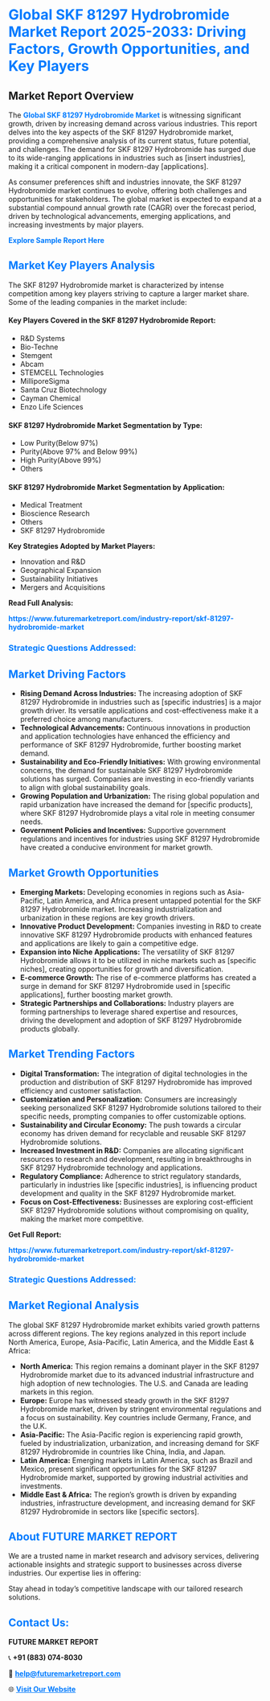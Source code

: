 <h1 style="color: #007BFF;">Global SKF 81297 Hydrobromide Market Report 2025-2033: Driving Factors, Growth Opportunities, and Key Players</h1>

<section id="overview">
<h2>Market Report Overview</h2>
<p>The <a href="https://www.futuremarketreport.com/industry-report/skf-81297-hydrobromide-market" style="color: #007BFF; text-decoration: none;"><strong>Global SKF 81297 Hydrobromide Market</strong></a> is witnessing significant growth, driven by increasing demand across various industries. This report delves into the key aspects of the SKF 81297 Hydrobromide market, providing a comprehensive analysis of its current status, future potential, and challenges. The demand for SKF 81297 Hydrobromide has surged due to its wide-ranging applications in industries such as [insert industries], making it a critical component in modern-day [applications].</p>
<p>As consumer preferences shift and industries innovate, the SKF 81297 Hydrobromide market continues to evolve, offering both challenges and opportunities for stakeholders. The global market is expected to expand at a substantial compound annual growth rate (CAGR) over the forecast period, driven by technological advancements, emerging applications, and increasing investments by major players.</p>
</section>

<section id="overview">
<p><a href="https://www.futuremarketreport.com/request-sample/reportId=123277" style="color: #007BFF; text-decoration: none;"><strong>Explore Sample Report Here</strong></a></p>
</section>

<section id="key-players">
<h2 style="color: #007BFF;">Market Key Players Analysis</h2>
<p>The SKF 81297 Hydrobromide market is characterized by intense competition among key players striving to capture a larger market share. Some of the leading companies in the market include:</p>
<h4>Key Players Covered in the SKF 81297 Hydrobromide Report:</h4>
<ul><li>R&amp;D Systems</li><li>Bio-Techne</li><li>Stemgent</li><li>Abcam</li><li>STEMCELL Technologies</li><li>MilliporeSigma</li><li>Santa Cruz Biotechnology</li><li>Cayman Chemical</li><li>Enzo Life Sciences</li></ul>
<h4>SKF 81297 Hydrobromide Market Segmentation by Type:</h4>
<ul><li>Low Purity(Below 97%)</li><li>Purity(Above 97% and Below 99%)</li><li>High Purity(Above 99%)</li><li>Others</li></ul>

<h4>SKF 81297 Hydrobromide Market Segmentation by Application:</h4>
<ul><li>Medical Treatment</li><li>Bioscience Research</li><li>Others</li><li>SKF 81297 Hydrobromide</li></ul>
<p><strong>Key Strategies Adopted by Market Players:</strong></p>
<ul>
<li>Innovation and R&D</li>
<li>Geographical Expansion</li>
<li>Sustainability Initiatives</li>
<li>Mergers and Acquisitions</li>
</ul>
</section>

<section>
<p><strong>Read Full Analysis: </strong></p><a href="https://www.futuremarketreport.com/industry-report/skf-81297-hydrobromide-market" style="color: #007BFF; text-decoration: none;"><strong>https://www.futuremarketreport.com/industry-report/skf-81297-hydrobromide-market</strong></a>
<h3 style="color: #007BFF;">Strategic Questions Addressed:</h3>
</section>

<section id="driving-factors">
<h2 style="color: #007BFF;">Market Driving Factors</h2>
<ul>
<li><strong>Rising Demand Across Industries:</strong> The increasing adoption of SKF 81297 Hydrobromide in industries such as [specific industries] is a major growth driver. Its versatile applications and cost-effectiveness make it a preferred choice among manufacturers.</li>
<li><strong>Technological Advancements:</strong> Continuous innovations in production and application technologies have enhanced the efficiency and performance of SKF 81297 Hydrobromide, further boosting market demand.</li>
<li><strong>Sustainability and Eco-Friendly Initiatives:</strong> With growing environmental concerns, the demand for sustainable SKF 81297 Hydrobromide solutions has surged. Companies are investing in eco-friendly variants to align with global sustainability goals.</li>
<li><strong>Growing Population and Urbanization:</strong> The rising global population and rapid urbanization have increased the demand for [specific products], where SKF 81297 Hydrobromide plays a vital role in meeting consumer needs.</li>
<li><strong>Government Policies and Incentives:</strong> Supportive government regulations and incentives for industries using SKF 81297 Hydrobromide have created a conducive environment for market growth.</li>
</ul>
</section>

<section id="growth-opportunities">
<h2 style="color: #007BFF;">Market Growth Opportunities</h2>
<ul>
<li><strong>Emerging Markets:</strong> Developing economies in regions such as Asia-Pacific, Latin America, and Africa present untapped potential for the SKF 81297 Hydrobromide market. Increasing industrialization and urbanization in these regions are key growth drivers.</li>
<li><strong>Innovative Product Development:</strong> Companies investing in R&D to create innovative SKF 81297 Hydrobromide products with enhanced features and applications are likely to gain a competitive edge.</li>
<li><strong>Expansion into Niche Applications:</strong> The versatility of SKF 81297 Hydrobromide allows it to be utilized in niche markets such as [specific niches], creating opportunities for growth and diversification.</li>
<li><strong>E-commerce Growth:</strong> The rise of e-commerce platforms has created a surge in demand for SKF 81297 Hydrobromide used in [specific applications], further boosting market growth.</li>
<li><strong>Strategic Partnerships and Collaborations:</strong> Industry players are forming partnerships to leverage shared expertise and resources, driving the development and adoption of SKF 81297 Hydrobromide products globally.</li>
</ul>
</section>

<section id="trending-factors">
<h2 style="color: #007BFF;">Market Trending Factors</h2>
<ul>
<li><strong>Digital Transformation:</strong> The integration of digital technologies in the production and distribution of SKF 81297 Hydrobromide has improved efficiency and customer satisfaction.</li>
<li><strong>Customization and Personalization:</strong> Consumers are increasingly seeking personalized SKF 81297 Hydrobromide solutions tailored to their specific needs, prompting companies to offer customizable options.</li>
<li><strong>Sustainability and Circular Economy:</strong> The push towards a circular economy has driven demand for recyclable and reusable SKF 81297 Hydrobromide solutions.</li>
<li><strong>Increased Investment in R&D:</strong> Companies are allocating significant resources to research and development, resulting in breakthroughs in SKF 81297 Hydrobromide technology and applications.</li>
<li><strong>Regulatory Compliance:</strong> Adherence to strict regulatory standards, particularly in industries like [specific industries], is influencing product development and quality in the SKF 81297 Hydrobromide market.</li>
<li><strong>Focus on Cost-Effectiveness:</strong> Businesses are exploring cost-efficient SKF 81297 Hydrobromide solutions without compromising on quality, making the market more competitive.</li>
</ul>
</section>

<section>
<p><strong>Get Full Report: </strong></p><a href="https://www.futuremarketreport.com/industry-report/skf-81297-hydrobromide-market" style="color: #007BFF; text-decoration: none;"><strong>https://www.futuremarketreport.com/industry-report/skf-81297-hydrobromide-market</strong></a>
<h3 style="color: #007BFF;">Strategic Questions Addressed:</h3>
</section>


<section id="regional-analysis">
<h2 style="color: #007BFF;">Market Regional Analysis</h2>
<p>The global SKF 81297 Hydrobromide market exhibits varied growth patterns across different regions. The key regions analyzed in this report include North America, Europe, Asia-Pacific, Latin America, and the Middle East & Africa:</p>
<ul>
<li><strong>North America:</strong> This region remains a dominant player in the SKF 81297 Hydrobromide market due to its advanced industrial infrastructure and high adoption of new technologies. The U.S. and Canada are leading markets in this region.</li>
<li><strong>Europe:</strong> Europe has witnessed steady growth in the SKF 81297 Hydrobromide market, driven by stringent environmental regulations and a focus on sustainability. Key countries include Germany, France, and the U.K.</li>
<li><strong>Asia-Pacific:</strong> The Asia-Pacific region is experiencing rapid growth, fueled by industrialization, urbanization, and increasing demand for SKF 81297 Hydrobromide in countries like China, India, and Japan.</li>
<li><strong>Latin America:</strong> Emerging markets in Latin America, such as Brazil and Mexico, present significant opportunities for the SKF 81297 Hydrobromide market, supported by growing industrial activities and investments.</li>
<li><strong>Middle East & Africa:</strong> The region’s growth is driven by expanding industries, infrastructure development, and increasing demand for SKF 81297 Hydrobromide in sectors like [specific sectors].</li>
</ul>
</section>

<footer>
<h2 style="color: #007BFF;">About FUTURE MARKET REPORT</h2>
<p>We are a trusted name in market research and advisory services, delivering actionable insights and strategic support to businesses across diverse industries. Our expertise lies in offering:</p>

<p>Stay ahead in today’s competitive landscape with our tailored research solutions.</p>

<h2 style="color: #007BFF;">Contact Us:</h2>
<p><strong>FUTURE MARKET REPORT</strong></p>
<p>📞 <strong>+91 (883) 074-8030</strong></p>
<p>📧 <strong><a href="mailto:help@futuremarketreport.com" style="color: #007BFF;">help@futuremarketreport.com</a></strong></p>
<p>🌐 <strong><a href="https://www.futuremarketreport.com/" style="color: #007BFF;">Visit Our Website</a></strong></p>
</footer>
